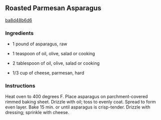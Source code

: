 ## Roasted Parmesan Asparagus

[ba8d48b6d6](http://www.kraftrecipes.com/recipes/roasted-parmesan-asparagus-143435.aspx)

### Ingredients

 - 1 pound of asparagus, raw

 - 1 teaspoon of oil, olive, salad or cooking

 - 2 tablespoon of oil, olive, salad or cooking

 - 1/3 cup of cheese, parmesan, hard

### Instructions

Heat oven to 400 degrees F. Place asparagus on parchment-covered rimmed baking sheet. Drizzle with oil; toss to evenly coat. Spread to form even layer. Bake 15 min. or until asparagus is crisp-tender. Drizzle with dressing; sprinkle with cheese.